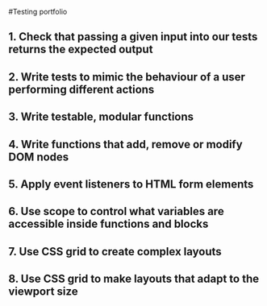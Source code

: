 #Testing portfolio

## 1. Check that passing a given input into our tests returns the expected output
## 2. Write tests to mimic the behaviour of a user performing different actions
## 3. Write testable, modular functions
## 4. Write functions that add, remove or modify DOM nodes
## 5. Apply event listeners to HTML form elements
## 6. Use scope to control what variables are accessible inside functions and blocks
## 7. Use CSS grid to create complex layouts
## 8. Use CSS grid to make layouts that adapt to the viewport size
